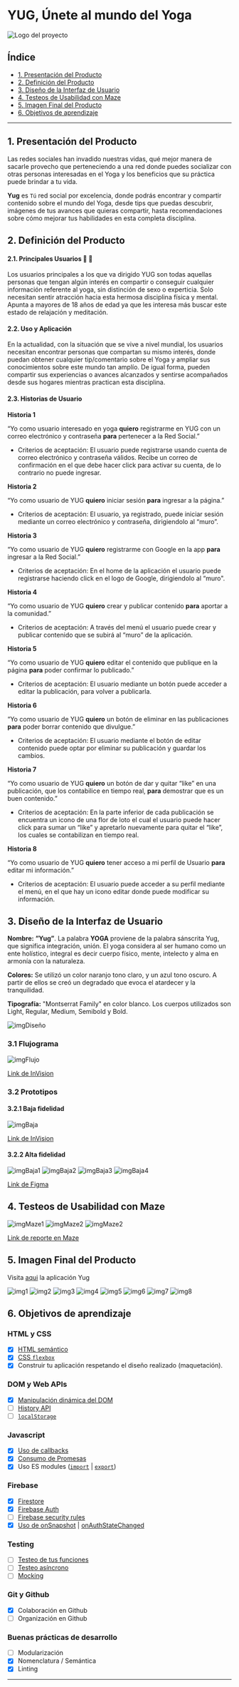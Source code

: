 # YUG, Únete al mundo del Yoga

![Logo del proyecto](http://imgfz.com/i/TKBv2dp.png)

## Índice

* [1. Presentación del Producto](#1-presentación-del-producto)
* [2. Definición del Producto](#2-definición-del-producto)
* [3. Diseño de la Interfaz de Usuario](#3-diseño-de-la-interfaz-de-usuario)
* [4. Testeos de Usabilidad con Maze](#4-testeos-de-usabilidad-con-maze)
* [5. Imagen Final del Producto](#5-imagen-final-del-producto)
* [6. Objetivos de aprendizaje](#6-objetivos-de-aprendizaje)


***

## 1. Presentación del Producto

Las redes sociales han invadido nuestras vidas, qué mejor manera de sacarle provecho que perteneciendo a una red donde puedes socializar con otras personas interesadas en el Yoga y los beneficios que su práctica puede brindar a tu vida.

**Yug** es `Tú` red social por excelencia, donde podrás encontrar y compartir contenido sobre el mundo del Yoga, desde tips que puedas descubrir, imágenes de tus avances que quieras compartir, hasta recomendaciones sobre cómo mejorar tus habilidades en esta completa disciplina.

<!--Hay redes sociales de todo tipo y para todo tipo de intereses. Por ejemplo,
en una ronda de financiamiento con inversionistas, se presentó una red social
para químicos en la que los usuarios podían publicar artículos sobre sus
investigaciones, comentar en los artículos de sus colegas, y filtrar artículos
de acuerdo a determinadas etiquetas o su popularidad, lo más reciente, o lo
más comentado.-->

## 2. Definición del Producto

#### 2.1. Principales Usuarios :woman: :man:

Los usuarios principales a los que va dirigido YUG son todas aquellas personas que tengan algún interés en compartir o conseguir cualquier información referente al yoga, sin distinción de sexo o experticia. Solo necesitan sentir atracción hacia esta hermosa disciplina física y mental. Apunta a mayores de 18 años de edad ya que les interesa más buscar este estado de relajación y meditación.

#### 2.2. Uso y Aplicación 

En la actualidad, con la situación que se vive a nivel mundial, los usuarios necesitan encontrar personas que compartan su mismo interés, donde puedan obtener cualquier tip/comentario sobre el Yoga y ampliar sus conocimientos sobre este mundo tan amplío. De igual forma, pueden compartir sus experiencias o avances alcanzados y sentirse acompañados desde sus hogares mientras practican esta disciplina. 

#### 2.3. Historias de Usuario

**Historia 1**

“Yo como usuario interesado en yoga **quiero** registrarme en YUG con un correo electrónico y contraseña **para** pertenecer a la Red Social.”

* Criterios de aceptación: El usuario puede registrarse usando cuenta de correo electrónico y contraseña válidos. Recibe un correo de confirmación en el que debe hacer click para activar su cuenta, de lo contrario no puede ingresar.


**Historia 2**

“Yo como usuario de YUG **quiero** iniciar sesión **para** ingresar a la página.”

* Criterios de aceptación: El usuario, ya registrado, puede iniciar sesión mediante un correo electrónico y contraseña, dirigiendolo al “muro”.


**Historia 3**

“Yo como usuario de YUG **quiero** registrarme con Google en la app **para** ingresar a la Red Social.”

* Criterios de aceptación: En el home de la aplicación el usuario puede registrarse haciendo click en el logo de Google, dirigiendolo al “muro". 


**Historia 4**

“Yo como usuario de YUG **quiero** crear y publicar contenido **para** aportar a la comunidad.”

* Criterios de aceptación: A través del menú el usuario puede crear y publicar contenido que se subirá al “muro” de la aplicación.


**Historia 5**

“Yo como usuario de YUG **quiero** editar el contenido que publique en la página **para** poder confirmar lo publicado.”

* Criterios de aceptación: El usuario mediante un botón puede acceder a editar la publicación, para volver a publicarla.


**Historia 6**

“Yo como usuario de YUG **quiero** un botón de eliminar en las publicaciones **para** poder borrar contenido que divulgue.”

* Criterios de aceptación: El usuario mediante el botón de editar contenido puede optar por eliminar su publicación y guardar los cambios.


**Historia 7**

“Yo como usuario de YUG **quiero** un botón de dar y quitar “like” en una publicación, que los contabilice en tiempo real, **para** demostrar que es un buen contenido.”

* Criterios de aceptación: En la parte inferior de cada publicación se encuentra un icono de una flor de loto el cual el usuario puede hacer click para sumar un “like” y apretarlo nuevamente para quitar el “like”, los cuales se contabilizan en tiempo real.


**Historia 8**

“Yo como usuario de YUG **quiero** tener acceso a mi perfil de Usuario **para** editar mi información.”

* Criterios de aceptación: El usuario puede acceder a su perfil mediante el menú, en el que hay un icono editar donde puede modificar su información.


## 3. Diseño de la Interfaz de Usuario

**Nombre:** **”Yug”**. La palabra **YOGA** proviene de la palabra sánscrita Yug, que significa integración, unión. El yoga considera al ser humano como un ente holístico,  integral es decir cuerpo físico, mente, intelecto y alma en armonía con la naturaleza.

**Colores:** Se utilizó un color naranjo tono claro, y un azul tono oscuro. A partir de ellos se creó un degradado que evoca el atardecer y la tranquilidad.

**Tipografía:** "Montserrat Family" en color blanco. Los cuerpos utilizados son Light, Regular, Medium, Semibold y Bold.


![imgDiseño](http://imgfz.com/i/baD5HQF.jpeg)

### 3.1 Flujograma

![imgFlujo](https://i.ibb.co/Mf10gPH/flujo.png)

[Link de InVision](https://alekristen791978.invisionapp.com/freehand/Flujo-App-773rpKgiU)

### 3.2 Prototipos

#### 3.2.1 Baja fidelidad

![imgBaja](https://i.ibb.co/yQGTVz0/prototipo-baja-fidelidad.png)

[Link de InVision](https://pamela319941.invisionapp.com/freehand/YUG-NCcW0cnSd)

#### 3.2.2 Alta fidelidad

![imgBaja1](https://i.ibb.co/zJFyBV9/alta1.png)
![imgBaja2](https://i.ibb.co/XDjbsqH/alta2.png)
![imgBaja3](https://i.ibb.co/gM6XGvP/alta3.png)
![imgBaja4](https://i.ibb.co/PZ5hbL7/alta4.png)

[Link de Figma](https://www.figma.com/file/HPmBOpnPCSy0U6xNkPvl6J/Yug?node-id=0%3A1)

## 4. Testeos de Usabilidad con Maze

![imgMaze1](https://i.ibb.co/Jr97HR5/reporte-maze1.png)
![imgMaze2](https://i.ibb.co/dpqjfyH/reporte-maze2.png)
![imgMaze2](https://i.ibb.co/LY8x2Y1/reporte-maze3.png)

[Link de reporte en Maze](https://maze.design/r/4m8fhikatrubmw)

## 5. Imagen Final del Producto

Visita [aqui](https://alekristen.github.io/SCL013-social-network/src/index.html) la aplicación Yug

![img1](https://i.ibb.co/rczJpSz/1.jpg)
![img2](https://i.ibb.co/qgMB9Rb/2.jpg)
![img3](https://i.ibb.co/Kjc3D20/3.jpg)
![img4](https://i.ibb.co/rH2z9PR/4.jpg)
![img5](https://i.ibb.co/4WXtPMR/5.jpg)
![img6](https://i.ibb.co/bbhnPYQ/6.jpg)
![img7](https://i.ibb.co/SncgPQJ/7.jpg)
![img8](https://i.ibb.co/pRQLJ9N/8.jpg)


## 6. Objetivos de aprendizaje

### HTML y CSS

* [x] [HTML semántico](https://developer.mozilla.org/en-US/docs/Glossary/Semantics#Semantics_in_HTML)
* [x] [CSS `flexbox`](https://css-tricks.com/snippets/css/a-guide-to-flexbox/)
* [x] Construir tu aplicación respetando el diseño realizado (maquetación).

### DOM y Web APIs

* [x] [Manipulación dinámica del DOM](https://developer.mozilla.org/es/docs/Referencia_DOM_de_Gecko/Introducci%C3%B3n)
* [ ] [History API](https://developer.mozilla.org/es/docs/DOM/Manipulando_el_historial_del_navegador)
* [ ] [`localStorage`](https://lms.laboratoria.la/cohorts/scl-2020-03-bc-core-scl013/courses/browser/03-browser-apis/03-web-storage)

### Javascript

* [x] [Uso de callbacks](https://developer.mozilla.org/es/docs/Glossary/Callback_function)
* [x] [Consumo de Promesas](https://scotch.io/tutorials/javascript-promises-for-dummies#toc-consuming-promises)
* [x] Uso ES modules
([`import`](https://developer.mozilla.org/en-US/docs/Web/JavaScript/Reference/Statements/import)
| [`export`](https://developer.mozilla.org/en-US/docs/Web/JavaScript/Reference/Statements/export))

### Firebase

* [x] [Firestore](https://firebase.google.com/docs/firestore)
* [x] [Firebase Auth](https://firebase.google.com/docs/auth/web/start)
* [ ] [Firebase security rules](https://firebase.google.com/docs/rules)
* [x] [Uso de onSnapshot](https://firebase.google.com/docs/firestore/query-data/listen)
| [onAuthStateChanged](https://firebase.google.com/docs/auth/web/start#set_an_authentication_state_observer_and_get_user_data)

### Testing

* [ ] [Testeo de tus funciones](https://jestjs.io/docs/es-ES/getting-started)
* [ ] [Testeo asíncrono](https://jestjs.io/docs/es-ES/asynchronous)
* [ ] [Mocking](https://jestjs.io/docs/es-ES/manual-mocks)

### Git y Github

* [x] Colaboración en Github
* [ ] Organización en Github

### Buenas prácticas de desarrollo

* [ ] Modularización
* [x] Nomenclatura / Semántica
* [x] Linting

***



